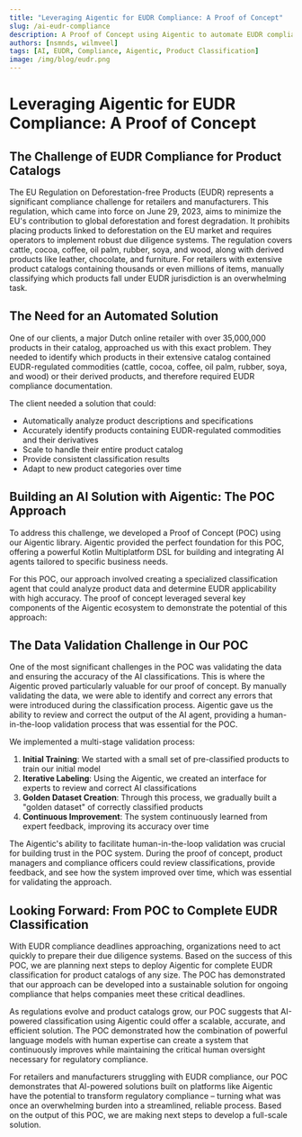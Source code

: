 ```yaml
---
title: "Leveraging Aigentic for EUDR Compliance: A Proof of Concept"
slug: /ai-eudr-compliance
description: A Proof of Concept using Aigentic to automate EUDR compliance for product catalogs
authors: [nsmnds, wilmveel]
tags: [AI, EUDR, Compliance, Aigentic, Product Classification]
image: /img/blog/eudr.png
---
```


# Leveraging Aigentic for EUDR Compliance: A Proof of Concept

## The Challenge of EUDR Compliance for Product Catalogs

The EU Regulation on Deforestation-free Products (EUDR) represents a significant compliance challenge for retailers and manufacturers. This regulation, which came into force on June 29, 2023, aims to minimize the EU's contribution to global deforestation and forest degradation. It prohibits placing products linked to deforestation on the EU market and requires operators to implement robust due diligence systems. The regulation covers cattle, cocoa, coffee, oil palm, rubber, soya, and wood, along with derived products like leather, chocolate, and furniture. For retailers with extensive product catalogs containing thousands or even millions of items, manually classifying which products fall under EUDR jurisdiction is an overwhelming task.

<!-- truncate -->

## The Need for an Automated Solution

One of our clients, a major Dutch online retailer with over 35,000,000 products in their catalog, approached us with this exact problem. They needed to identify which products in their extensive catalog contained EUDR-regulated commodities (cattle, cocoa, coffee, oil palm, rubber, soya, and wood) or their derived products, and therefore required EUDR compliance documentation. 

The client needed a solution that could:
- Automatically analyze product descriptions and specifications
- Accurately identify products containing EUDR-regulated commodities and their derivatives
- Scale to handle their entire product catalog
- Provide consistent classification results
- Adapt to new product categories over time

## Building an AI Solution with Aigentic: The POC Approach

To address this challenge, we developed a Proof of Concept (POC) using our Aigentic library. Aigentic provided the perfect foundation for this POC, offering a powerful Kotlin Multiplatform DSL for building and integrating AI agents tailored to specific business needs.

For this POC, our approach involved creating a specialized classification agent that could analyze product data and determine EUDR applicability with high accuracy. The proof of concept leveraged several key components of the Aigentic ecosystem to demonstrate the potential of this approach:

## The Data Validation Challenge in Our POC

One of the most significant challenges in the POC was validating the data and ensuring the accuracy of the AI classifications. This is where the Aigentic proved particularly valuable for our proof of concept. By manually validating the data, we were able to identify and correct any errors that were introduced during the classification process. Aigentic gave us the ability to review and correct the output of the AI agent, providing a human-in-the-loop validation process that was essential for the POC.

We implemented a multi-stage validation process:

1. **Initial Training**: We started with a small set of pre-classified products to train our initial model
2. **Iterative Labeling**: Using the Aigentic, we created an interface for experts to review and correct AI classifications
3. **Golden Dataset Creation**: Through this process, we gradually built a "golden dataset" of correctly classified products
4. **Continuous Improvement**: The system continuously learned from expert feedback, improving its accuracy over time

The Aigentic's ability to facilitate human-in-the-loop validation was crucial for building trust in the POC system. During the proof of concept, product managers and compliance officers could review classifications, provide feedback, and see how the system improved over time, which was essential for validating the approach.

## Looking Forward: From POC to Complete EUDR Classification

With EUDR compliance deadlines approaching, organizations need to act quickly to prepare their due diligence systems. Based on the success of this POC, we are planning next steps to deploy Aigentic for complete EUDR classification for product catalogs of any size. The POC has demonstrated that our approach can be developed into a sustainable solution for ongoing compliance that helps companies meet these critical deadlines.

As regulations evolve and product catalogs grow, our POC suggests that AI-powered classification using Aigentic could offer a scalable, accurate, and efficient solution. The POC demonstrated how the combination of powerful language models with human expertise can create a system that continuously improves while maintaining the critical human oversight necessary for regulatory compliance.

For retailers and manufacturers struggling with EUDR compliance, our POC demonstrates that AI-powered solutions built on platforms like Aigentic have the potential to transform regulatory compliance – turning what was once an overwhelming burden into a streamlined, reliable process. Based on the output of this POC, we are making next steps to develop a full-scale solution.
